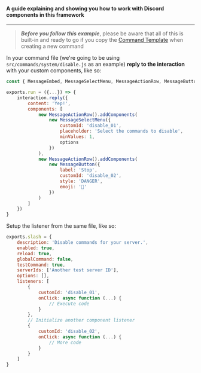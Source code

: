 #### A guide explaining and showing you how to work with Discord components in this framework
---

> ***Before you follow this example***, please be aware that all of this is built-in and ready to go if you copy the [Command Template](https://github.com/Destinovant/discord.js-bot-framework/tree/main/src/commands/.commandTemplate.js) when creating a new command

In your command file (we're going to be using `src/commands/system/disable.js` as an example) **reply to the interaction** with your custom components, like so:
```javascript
const { MessageEmbed, MessageSelectMenu, MessageActionRow, MessageButton } = require('discord.js')

exports.run = ({...}) => {
    interaction.reply({
        content: 'Yep!',
        components: [
            new MessageActionRow().addComponents(
                new MessageSelectMenu({
                    customId: 'disable_01',
                    placeholder: 'Select the commands to disable',
                    minValues: 1,
                    options
                })
            ),
            new MessageActionRow().addComponents(
                new MessageButton({
                    label: 'Stop',
                    customId: 'disable_02',
                    style: 'DANGER',
                    emoji: '🚫'
                })
            )
        ]
    })
}
```
Setup the listener from the same file, like so:
```javascript
exports.slash = {
    description: 'Disable commands for your server.',
    enabled: true,
    reload: true,
    globalCommand: false,
    testCommand: true,
    serverIds: ['Another test server ID'],
    options: [],
    listeners: [
        {
            customId: 'disable_01',
            onClick: async function (...) {
                // Execute code
            }
        },
        // Initialize another component listener
        {
            customId: 'disable_02',
            onClick: async function (...) {
                // More code
            }
        }
    ]
}
```